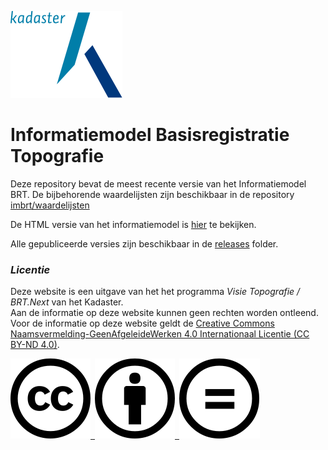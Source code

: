 ![](docs/images/kadaster.svg)

# Informatiemodel Basisregistratie Topografie

Deze repository bevat de meest recente versie van het Informatiemodel BRT. 
De bijbehorende waardelijsten zijn beschikbaar in de repository [imbrt/waardelijsten](https://github.com/imbrt/waardelijsten)

De HTML versie van het informatiemodel is [hier](https://imbrt.github.io/imbrt/) te bekijken.

Alle gepubliceerde versies zijn beschikbaar in de [releases](https://github.com/imbrt/imbrt/tree/main/releases/) folder.

### _Licentie_
Deze website is een uitgave van het het programma _Visie Topografie / BRT.Next_ van het Kadaster.<br>
Aan de informatie op deze website kunnen geen rechten worden ontleend. Voor de informatie op deze website geldt de [Creative Commons Naamsvermelding-GeenAfgeleideWerken 4.0 Internationaal Licentie (CC BY-ND 4.0)](https://creativecommons.org/licenses/by-nd/4.0/legalcode.nl).

[![](docs/images/cc.svg) ![](docs/images/by.svg) ![](docs/images/nd.svg)](https://creativecommons.org/licenses/by-nd/4.0/legalcode.nl)


